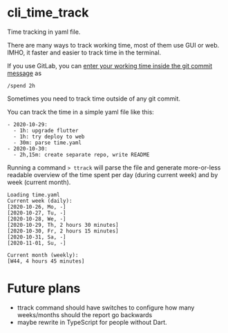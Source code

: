 # cli_time_track

Time tracking in yaml file.

There are many ways to track working time,
most of them use GUI or web.
IMHO, it faster and easier to track time in the terminal.

If you use GitLab, you can [enter your working time inside the git commit message](https://docs.gitlab.com/ee/user/project/time_tracking.html) as

```
/spend 2h
```

Sometimes you need to track time outside of any git commit.

You can track the time in a simple yaml file like this:

```
- 2020-10-29:
  - 1h: upgrade flutter
  - 1h: try deploy to web
  - 30m: parse time.yaml
- 2020-10-30:
  - 2h,15m: create separate repo, write README
```

Running a command ```> ttrack``` will parse the file
and generate more-or-less readable overview of the time spent
per day (during current week) and by week (current month).

```
Loading time.yaml
Current week (daily):
[2020-10-26, Mo, -]
[2020-10-27, Tu, -]
[2020-10-28, We, -]
[2020-10-29, Th, 2 hours 30 minutes]
[2020-10-30, Fr, 2 hours 15 minutes]
[2020-10-31, Sa, -]
[2020-11-01, Su, -]

Current month (weekly):
[W44, 4 hours 45 minutes]
```

# Future plans

* ttrack command should have switches to configure
how many weeks/months should the report go backwards
* maybe rewrite in TypeScript for people without Dart.
